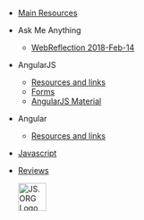 * [Main Resources](main.md)
* Ask Me Anything
    * [WebReflection 2018-Feb-14](ama/webreflection.md)
* AngularJS
    * [Resources and links](angularjs/resources.md)
    * [Forms](angularjs/forms.md)
    * [AngularJS Material](angularjs/material1.md)
* Angular
    * [Resources and links](angular/resources.md)
* [Javascript](javascript.md)
* [Reviews](reviews.md)

    <a href="http://js.org" target="_blank" title="JS.ORG | JavaScript Community" class="pull-right">
    <img src="http://logo.js.org/dark_vert.png" width="50" alt="JS.ORG Logo"/></a>
    <!-- alternatives [bright|dark]_[horz|vert|tiny].png (width[horz:102,vert:50,tiny:77]) -->
